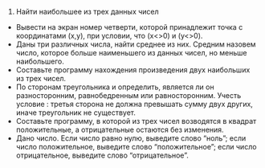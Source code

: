 1.	Найти наибольшее из трех данных чисел
*	Вывести на экран номер четверти, которой принадлежит точка с координатами (x,y), при условии, что (x<>0) и (y<>0).
*	Даны три различных числа, найти среднее из них. Средним назовем число, которое больше наименьшего из данных чисел, но меньше наибольшего.
*	Составьте программу нахождения произведения двух наибольших из трех чисел.
*	По сторонам треугольника и определить, является ли он разносторонним, равнобедренным или равносторонним. Учесть условие : третья сторона не должна превышать сумму двух других, иначе треугольник не существует.
*	Составьте программу, в которой из трех чисел возводятся в квадрат положительные, а отрицательные остаются без изменения.
* Дано число. Если число равно нулю, выведите слово “ноль”; если число положительное, выведите слово “положительное”; если число отрицательное, выведите слово “отрицательное”.